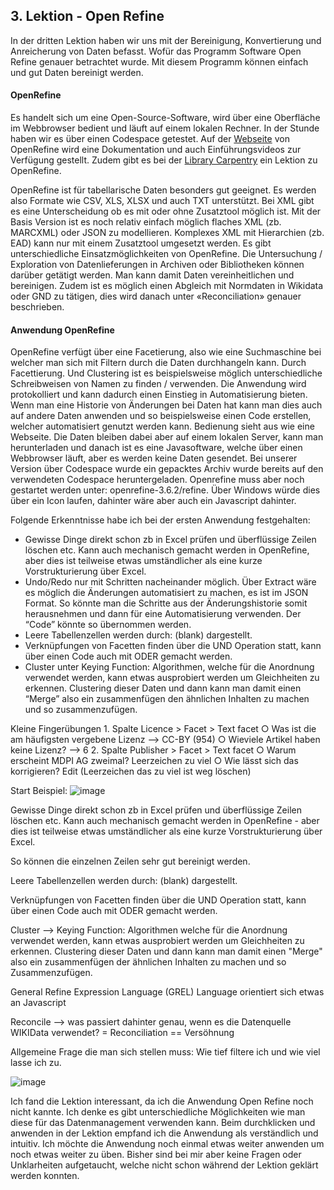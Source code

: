 ## 3. Lektion - Open Refine

In der dritten Lektion haben wir uns mit der Bereinigung, Konvertierung und Anreicherung von Daten befasst. Wofür das Programm Software Open Refine genauer betrachtet wurde. Mit diesem Programm können einfach und gut Daten bereinigt werden.

#### OpenRefine
Es handelt sich um eine Open-Source-Software, wird über eine Oberfläche im Webbrowser bedient und läuft auf einem lokalen Rechner. In der Stunde haben wir es über einen Codespace getestet. Auf der [Webseite]( https://openrefine.org/) von OpenRefine wird eine Dokumentation und auch Einführungsvideos zur Verfügung gestellt. Zudem gibt es bei der [Library Carpentry]( https://librarycarpentry.org/lc-open-refine/) ein Lektion zu OpenRefine. 

OpenRefine ist für tabellarische Daten besonders gut geeignet. Es werden also Formate wie CSV, XLS, XLSX und auch TXT unterstützt.  Bei XML gibt es eine Unterscheidung ob es mit oder ohne Zusatztool möglich ist. Mit der Basis Version ist es noch relativ einfach möglich flaches XML (zb. MARCXML) oder JSON zu modellieren. Komplexes XML mit Hierarchien (zb. EAD) kann nur mit einem Zusatztool umgesetzt werden. Es gibt unterschiedliche Einsatzmöglichkeiten von OpenRefine. Die Untersuchung / Exploration von Datenlieferungen in Archiven oder Bibliotheken können darüber getätigt werden. Man kann damit Daten vereinheitlichen und bereinigen. Zudem ist es möglich einen Abgleich mit Normdaten in Wikidata oder GND zu tätigen, dies wird danach unter «Reconciliation» genauer beschrieben.

#### Anwendung OpenRefine
OpenRefine verfügt über eine Facetierung, also wie eine Suchmaschine bei welcher man sich mit Filtern durch die Daten durchhangeln kann. Durch Facettierung. Und Clustering ist es beispielsweise möglich unterschiedliche Schreibweisen von Namen zu finden / verwenden. Die Anwendung wird protokolliert und kann dadurch einen Einstieg in Automatisierung bieten. Wenn man eine Historie von Änderungen bei Daten hat kann man dies auch auf andere Daten anwenden und so beispielsweise einen Code erstellen, welcher automatisiert genutzt werden kann.
Bedienung sieht aus wie eine Webseite. Die Daten bleiben dabei aber auf einem lokalen Server, kann man herunterladen und danach ist es eine Javasoftware, welche über einen Webbrowser läuft, aber es werden keine Daten gesendet.
Bei unserer Version über Codespace wurde ein gepacktes Archiv wurde bereits auf den verwendeten Codespace heruntergeladen. Openrefine muss aber noch gestartet werden unter: openrefine-3.6.2/refine. Über Windows würde dies über ein Icon laufen, dahinter wäre aber auch ein Javascript dahinter.

Folgende Erkenntnisse habe ich bei der ersten Anwendung festgehalten:
-	Gewisse Dinge direkt schon zb in Excel prüfen und überflüssige Zeilen löschen etc. Kann auch mechanisch gemacht werden in OpenRefine, aber dies ist teilweise etwas umständlicher als eine kurze Vorstrukturierung über Excel.
-	Undo/Redo nur mit Schritten nacheinander möglich. Über Extract wäre es möglich die Änderungen automatisiert zu machen, es ist im JSON Format. So könnte man die Schritte aus der Änderungshistorie somit herausnehmen und dann für eine Automatisierung verwenden. Der “Code” könnte so übernommen werden.
-	Leere Tabellenzellen werden durch: (blank) dargestellt.
-	Verknüpfungen von Facetten finden über die UND Operation statt, kann über einen Code auch mit ODER gemacht werden.
-	Cluster unter Keying Function: Algorithmen, welche für die Anordnung verwendet werden, kann etwas ausprobiert werden um Gleichheiten zu erkennen. Clustering dieser Daten und dann kann man damit einen “Merge” also ein zusammenfügen den ähnlichen Inhalten zu machen und so zusammenzufügen.

Kleine Fingerübungen
	1. Spalte Licence > Facet > Text facet
		○ Was ist die am häufigsten vergebene Lizenz  --> CC-BY (954)
		○ Wieviele Artikel haben keine Lizenz? -->  6
	2. Spalte Publisher > Facet > Text facet
		○ Warum erscheint MDPI AG zweimal? Leerzeichen zu viel 
		○ Wie lässt sich das korrigieren? Edit (Leerzeichen das zu viel ist weg löschen)

Start Beispiel:
![image](https://user-images.githubusercontent.com/90840517/223361873-6698e1c6-d51f-4d30-b539-3e4e007f6957.png)



Gewisse Dinge direkt schon zb in Excel prüfen und überflüssige Zeilen löschen etc. Kann auch mechanisch gemacht werden in OpenRefine - aber dies ist teilweise etwas umständlicher als eine kurze Vorstrukturierung über Excel.


So können die einzelnen Zeilen sehr gut bereinigt werden.

Leere Tabellenzellen werden durch: (blank) dargestellt.

Verknüpfungen von Facetten finden über die UND Operation statt, kann über einen Code auch mit ODER gemacht werden.


Cluster --> Keying Function: Algorithmen welche für die Anordnung verwendet werden, kann etwas ausprobiert werden um Gleichheiten zu erkennen. Clustering dieser Daten und dann kann man damit einen "Merge" also ein zusammenfügen der ähnlichen Inhalten zu machen und so Zusammenzufügen.

	
General Refine Expression Language (GREL) Language orientiert sich etwas an Javascript

Reconcile --> was passiert dahinter genau, wenn es die Datenquelle WIKIData verwendet? = Reconciliation == Versöhnung


Allgemeine Frage die man sich stellen muss: Wie tief filtere ich und wie viel lasse ich zu.


![image](https://user-images.githubusercontent.com/90840517/223361779-b3fcb135-6013-4e56-8318-28d9ec2599eb.png)

Ich fand die Lektion interessant, da ich die Anwendung Open Refine noch nicht kannte. Ich denke es gibt unterschiedliche Möglichkeiten wie man diese für das Datenmanagement verwenden kann. Beim durchklicken und anwenden in der Lektion empfand ich die Anwendung als verständlich und intuitiv. Ich möchte die Anwendung noch einmal etwas weiter anwenden um noch etwas weiter zu üben. Bisher sind bei mir aber keine Fragen oder Unklarheiten aufgetaucht, welche nicht schon während der Lektion geklärt werden konnten.
